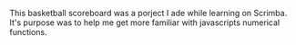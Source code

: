 This basketball scoreboard was a porject I ade while learning on Scrimba.
It's purpose was to help me get more familiar with javascripts numerical functions.
